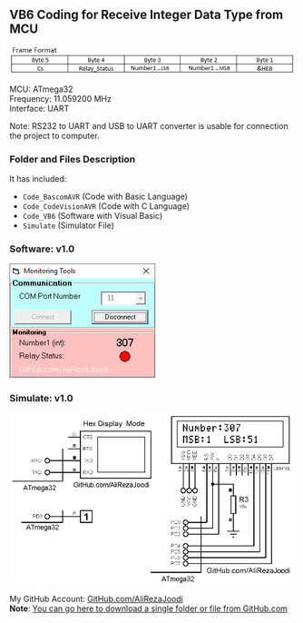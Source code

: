 ## VB6 Coding for Receive Integer Data Type from MCU
![](Frame%20Format.png)

MCU:        ATmega32  
Frequency:  11.059200 MHz     
Interface:  UART

Note: RS232 to UART and USB to UART converter is usable for connection the project to computer.

### Folder and Files Description
It has included:
- `Code_BascomAVR` (Code with Basic Language)
- `Code_CodeVisionAVR` (Code with C Language)
- `Code_VB6` (Software with Visual Basic)
- `Simulate` (Simulator File)

### Software: v1.0
![](Code_VB6/v1.0.png)

### Simulate: v1.0
![](Simulate/v1.0.png)

My GitHub Account: [GitHub.com/AliRezaJoodi](https://github.com/AliRezaJoodi)  
**Note**: [You can go here to download a single folder or file from GitHub.com](https://minhaskamal.github.io/DownGit/#/home)
